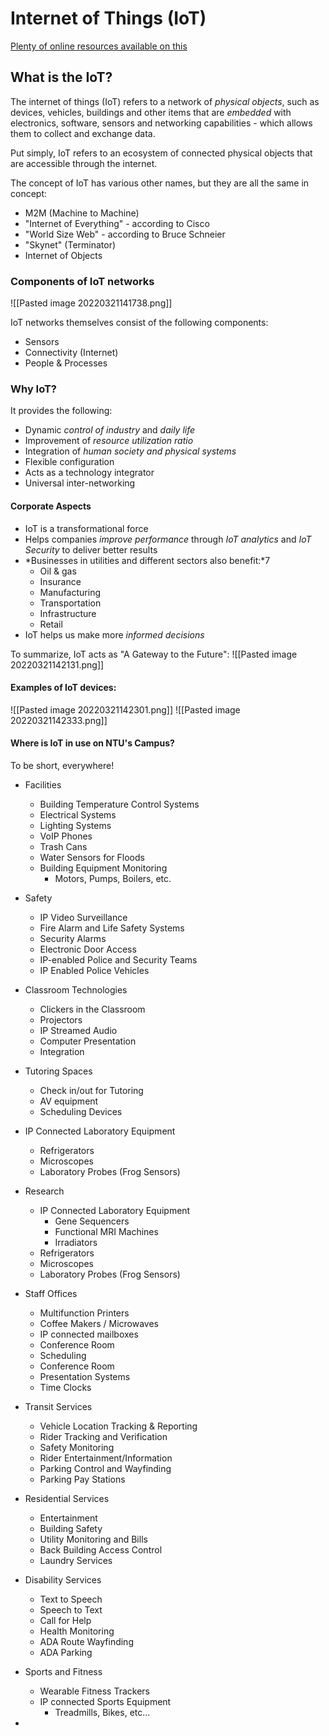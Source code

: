 # Internet of Things (IoT)
[Plenty of online resources available on this](https://en.wikipedia.org/wiki/Internet_of_things#References)

## What is the IoT?
The internet of things (IoT) refers to a network of *physical objects*, such as devices, vehicles, buildings and other items that are *embedded* with electronics, software, sensors and networking capabilities - which allows them to collect and exchange data.

Put simply, IoT refers to an ecosystem of connected physical objects that are accessible through the internet.

The concept of IoT has various other names, but they are all the same in concept:
- M2M (Machine to Machine)
- "Internet of Everything" - according to Cisco
- "World Size Web" - according to Bruce Schneier
- "Skynet" (Terminator)
- Internet of Objects

### Components of IoT networks
![[Pasted image 20220321141738.png]]

IoT networks themselves consist of the following components:
- Sensors
- Connectivity (Internet)
- People & Processes

### Why IoT?
It provides the following:
- Dynamic *control of industry* and *daily life*
- Improvement of *resource utilization ratio*
- Integration of *human society and physical systems*
- Flexible configuration
- Acts as a technology integrator
- Universal inter-networking

#### Corporate Aspects
- IoT is a transformational force
- Helps companies *improve performance* through *IoT analytics* and *IoT Security* to deliver better results
- *Businesses in utilities and different sectors also benefit:*7
	- Oil & gas
	- Insurance
	- Manufacturing
	- Transportation
	- Infrastructure
	- Retail
- IoT helps us make more *informed decisions*

To summarize, IoT acts as "A Gateway to the Future":
![[Pasted image 20220321142131.png]]

#### Examples of IoT devices:

![[Pasted image 20220321142301.png]]
![[Pasted image 20220321142333.png]]

#### Where is IoT in use on NTU's Campus?

To be short, everywhere!

- Facilities
	- Building Temperature Control Systems
	- Electrical Systems
	- Lighting Systems
	- VoIP Phones
	- Trash Cans
	- Water Sensors for Floods
	- Building Equipment Monitoring
		- Motors, Pumps, Boilers, etc.

- Safety
	- IP Video Surveillance
	- Fire Alarm and Life Safety Systems
	- Security Alarms
	- Electronic Door Access
	- IP-enabled Police and Security Teams
	- IP Enabled Police Vehicles

- Classroom Technologies
	- Clickers in the Classroom
	- Projectors
	- IP Streamed Audio
	- Computer Presentation
	- Integration

- Tutoring Spaces
	- Check in/out for Tutoring
	- AV equipment
	- Scheduling Devices

- IP Connected Laboratory Equipment
	- Refrigerators
	- Microscopes
	- Laboratory Probes (Frog Sensors)
- Research
	- IP Connected Laboratory Equipment
		- Gene Sequencers
		- Functional MRI Machines
		- Irradiators
	- Refrigerators
	- Microscopes
	- Laboratory Probes (Frog Sensors)

- Staff Offices
	- Multifunction Printers
	- Coffee Makers / Microwaves
	- IP connected mailboxes
	- Conference Room
	- Scheduling
	- Conference Room
	- Presentation Systems
	- Time Clocks

- Transit Services
	- Vehicle Location Tracking & Reporting
	- Rider Tracking and Verification
	- Safety Monitoring
	- Rider Entertainment/Information
	- Parking Control and Wayfinding
	- Parking Pay Stations

- Residential Services
	- Entertainment
	- Building Safety
	- Utility Monitoring and Bills
	- Back Building Access Control
	- Laundry Services

- Disability Services
	- Text to Speech
	- Speech to Text
	- Call for Help
	- Health Monitoring
	- ADA Route Wayfinding
	- ADA Parking

- Sports and Fitness
	- Wearable Fitness Trackers
	- IP connected Sports Equipment
		- Treadmills, Bikes, etc...
- 